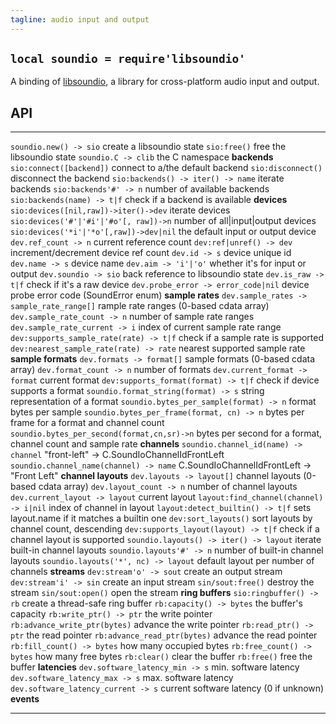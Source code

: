```yaml
---
tagline: audio input and output
---
```


## `local soundio = require'libsoundio'`

A binding of [libsoundio](http://libsound.io/), a library for cross-platform
audio input and output.

## API

------------------------------------------- ----------------------------------------
`soundio.new() -> sio`                      create a libsoundio state
`sio:free()`                                free the libsoundio state
`soundio.C -> clib`                         the C namespace
__backends__
`sio:connect([backend])`                    connect to a/the default backend
`sio:disconnect()`                          disconnect the backend
`sio:backends() -> iter() -> name`          iterate backends
`sio:backends'#' -> n`                      number of available backends
`sio:backends(name) -> t|f`                 check if a backend is available
__devices__
`sio:devices([nil,raw])->iter()->dev`       iterate devices
`sio:devices('#'|'#i'|'#o'[, raw])->n`      number of all|input|output devices
`sio:devices('*i'|'*o'[,raw])->dev|nil`     the default input or output device
`dev.ref_count -> n`                        current reference count
`dev:ref|unref() -> dev`                    increment/decrement device ref count
`dev.id -> s`                               device unique id
`dev.name -> s`                             device name
`dev.aim -> 'i'|'o'`                        whether it's for input or output
`dev.soundio -> sio`                        back reference to libsoundio state
`dev.is_raw -> t|f`                         check if it's a raw device
`dev.probe_error -> error_code|nil`         device probe error code (SoundError enum)
__sample rates__
`dev.sample_rates -> sample_rate_range[]`   rample rate ranges (0-based cdata array)
`dev.sample_rate_count -> n`                number of sample rate ranges
`dev.sample_rate_current -> i`              index of current sample rate range
`dev:supports_sample_rate(rate) -> t|f`     check if a sample rate is supported
`dev:nearest_sample_rate(rate) -> rate`     nearest supported sample rate
__sample formats__
`dev.formats -> format[]`                   sample formats (0-based cdata array)
`dev.format_count -> n`                     number of formats
`dev.current_format -> format`              current format
`dev:supports_format(format) -> t|f`        check if device supports a format
`soundio.format_string(format) -> s`        string representation of a format
`soundio.bytes_per_sample(format) -> n`     format bytes per sample
`soundio.bytes_per_frame(format, cn) -> n`  bytes per frame for a format and channel count
`soundio.bytes_per_second(format,cn,sr)->n` bytes per second for a format, channel count and sample rate
__channels__
`soundio.channel_id(name) -> channel`       "front-left" -> C.SoundIoChannelIdFrontLeft
`soundio.channel_name(channel) -> name`     C.SoundIoChannelIdFrontLeft -> "Front Left"
__channel layouts__
`dev.layouts -> layout[]`                   channel layouts (0-based cdata array)
`dev.layout_count -> n`                     number of channel layouts
`dev.current_layout -> layout`              current layout
`layout:find_channel(channel) -> i|nil`     index of channel in layout
`layout:detect_builtin() -> t|f`            sets layout.name if it matches a builtin one
`dev:sort_layouts()`                        sort layouts by channel count, descending
`dev:supports_layout(layout) -> t|f`        check if a channel layout is supported
`soundio.layouts() -> iter() -> layout`     iterate built-in channel layouts
`soundio.layouts'#' -> n`                   number of built-in channel layouts
`soundio.layouts('*', nc) -> layout`        default layout per number of channels
__streams__
`dev:stream'o' -> sout`                     create an output stream
`dev:stream'i' -> sin`                      create an input stream
`sin/sout:free()`                           destroy the stream
`sin/sout:open()`                           open the stream
__ring buffers__
`sio:ringbuffer() -> rb`                    create a thread-safe ring buffer
`rb:capacity() -> bytes`                    the buffer's capacity
`rb:write_ptr() -> ptr`                     the write pointer
`rb:advance_write_ptr(bytes)`               advance the write pointer
`rb:read_ptr() -> ptr`                      the read pointer
`rb:advance_read_ptr(bytes)`                advance the read pointer
`rb:fill_count() -> bytes`                  how many occupied bytes
`rb:free_count() -> bytes`                  how many free bytes
`rb:clear()`                                clear the buffer
`rb:free()`                                 free the buffer
__latencies__
`dev.software_latency_min -> s`             min. software latency
`dev.software_latency_max -> s`             max. software latency
`dev.software_latency_current -> s`         current software latency (0 if unknown)
__events__
------------------------------------------- ----------------------------------------
